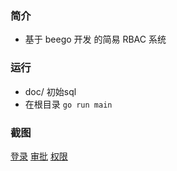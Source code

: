 ### 简介

- 基于 beego 开发 的简易 RBAC 系统

### 运行

- doc/ 初始sql
- 在根目录 `go run main`

### 截图

 [登录](/doc/show1.png)
 [审批](/doc/show2.png)
 [权限](/doc/show3.png)